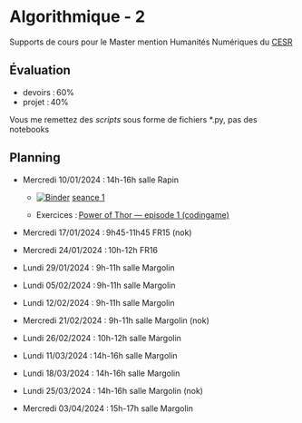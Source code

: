 # Algorithmique - 2

Supports de cours pour le Master mention Humanités Numériques du [CESR](https://cesr.univ-tours.fr/)  

## Évaluation

 - devoirs : 60%
 - projet : 40%

Vous me remettez des *scripts* sous forme de fichiers *.py, pas des notebooks

## Planning

- Mercredi 10/01/2024 : 14h-16h salle Rapin
    - [![Binder](https://mybinder.org/badge_logo.svg)](https://mybinder.org/v2/gh/clement-plancq/cesr-algo-2/HEAD?labpath=seance-1.ipynb) [seance 1](seance-1.ipynb)
 
    - Exercices : [Power of Thor — episode 1 (codingame)](https://www.codingame.com/training/easy/power-of-thor-episode-1)
    
- Mercredi 17/01/2024 : 9h45-11h45 FR15 (nok)
- Mercredi 24/01/2024 : 10h-12h FR16
- Lundi 29/01/2024 : 9h-11h salle Margolin
- Lundi 05/02/2024 : 9h-11h salle Margolin
- Lundi 12/02/2024 : 9h-11h salle Margolin
- Mercredi 21/02/2024 : 9h-11h salle Margolin (nok)
- Lundi 26/02/2024 : 10h-12h salle Margolin
- Lundi 11/03/2024 : 14h-16h salle Margolin
- Lundi 18/03/2024 : 14h-16h salle Margolin
- Lundi 25/03/2024 : 14h-16h salle Margolin (nok)
- Mercredi 03/04/2024 : 15h-17h salle Margolin

